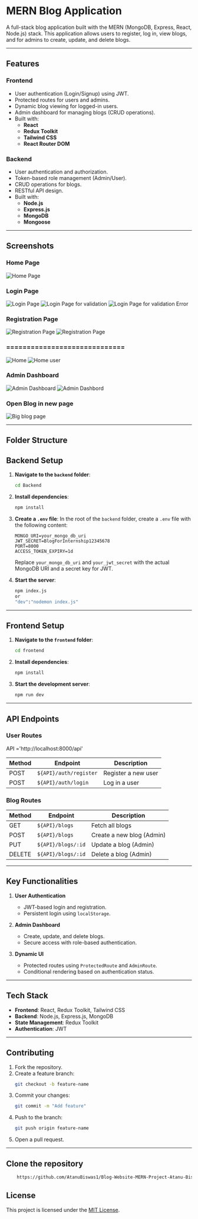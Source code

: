 # **MERN Blog Application**

A full-stack blog application built with the MERN (MongoDB, Express, React, Node.js) stack. This application allows users to register, log in, view blogs, and for admins to create, update, and delete blogs.

---

## **Features**

### **Frontend**
- User authentication (Login/Signup) using JWT.
- Protected routes for users and admins.
- Dynamic blog viewing for logged-in users.
- Admin dashboard for managing blogs (CRUD operations).
- Built with:
  - **React**
  - **Redux Toolkit**
  - **Tailwind CSS**
  - **React Router DOM**

### **Backend**
- User authentication and authorization.
- Token-based role management (Admin/User).
- CRUD operations for blogs.
- RESTful API design.
- Built with:
  - **Node.js**
  - **Express.js**
  - **MongoDB**
  - **Mongoose**

---

## **Screenshots**

### Home Page
![Home Page](Images/1.jpg)

### Login Page
![Login Page](Images/login.jpg)
![Login Page for validation](Images/login1.jpg)
![Login Page for validation Error](Images/login2.jpg)

### Registration Page
![Registration Page](Images/register1.jpg)
![Registration Page](Images/register2.jpg)

### =============================
![Home](Images/Home2.jpg)
![Home user](Images/userpage1.jpg)

### Admin Dashboard
![Admin Dashboard](Images/Admin1.jpg)
![Admin Dashbord](Images/Admin2.jpg)

### Open Blog in new page
![Big blog page](Images/bigpage1.jpg)

<!-- Replace the above URLs with actual links to your screenshots hosted on platforms like [Imgur](https://imgur.com/) or GitHub itself. -->

---

## **Folder Structure**

## **Backend Setup**

1. **Navigate to the `backend` folder**:
    ```bash
    cd Backend
    ```

2. **Install dependencies**:
    ```bash
    npm install
    ```

3. **Create a `.env` file**:
    In the root of the `backend` folder, create a `.env` file with the following content:
    ```plaintext
    MONGO_URI=your_mongo_db_uri
    JWT_SECRET=BlogForInternship12345678
    PORT=8000
    ACCESS_TOKEN_EXPIRY=1d
    ```
    Replace `your_mongo_db_uri` and `your_jwt_secret` with the actual MongoDB URI and a secret key for JWT.

4. **Start the server**:
    ```bash
    npm index.js
    or 
    "dev":"nodemon index.js"
    ```

---

## **Frontend Setup**

1. **Navigate to the `frontend` folder**:
    ```bash
    cd frontend
    ```

2. **Install dependencies**:
    ```bash
    npm install
    ```

3. **Start the development server**:
    ```bash
    npm run dev
    ```

---

## **API Endpoints**

### **User Routes**
API ='http://localhost:8000/api'

| Method | Endpoint              | Description               |
|--------|-----------------------|---------------------------|
| POST   | `${API}/auth/register`| Register a new user       |
| POST   | `${API}/auth/login`   | Log in a user             |

### **Blog Routes**

| Method | Endpoint              | Description               |
|--------|-----------------------|---------------------------|
| GET    | `${API}/blogs`          | Fetch all blogs           |
| POST   | `${API}/blogs`          | Create a new blog (Admin) |
| PUT    | `${API}/blogs/:id`      | Update a blog (Admin)     |
| DELETE | `${API}/blogs/:id`      | Delete a blog (Admin)     |

---

## **Key Functionalities**

1. **User Authentication**
    - JWT-based login and registration.
    - Persistent login using `localStorage`.

2. **Admin Dashboard**
    - Create, update, and delete blogs.
    - Secure access with role-based authentication.

3. **Dynamic UI**
    - Protected routes using `ProtectedRoute` and `AdminRoute`.
    - Conditional rendering based on authentication status.

---

## **Tech Stack**

- **Frontend**: React, Redux Toolkit, Tailwind CSS
- **Backend**: Node.js, Express.js, MongoDB
- **State Management**: Redux Toolkit
- **Authentication**: JWT

---

## **Contributing**

1. Fork the repository.
2. Create a feature branch:
    ```bash
    git checkout -b feature-name
    ```
3. Commit your changes:
    ```bash
    git commit -m "Add feature"
    ```
4. Push to the branch:
    ```bash
    git push origin feature-name
    ```
5. Open a pull request.

---

## **Clone the repository**
```bash
    https://github.com/AtanuBiswas1/Blog-Website-MERN-Project-Atanu-Biswas.git
```

## **License**

This project is licensed under the [MIT License](LICENSE).
